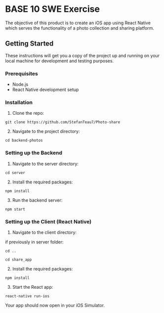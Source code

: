 # BASE 10 SWE Exercise

The objective of this product is to create an iOS app using React Native which serves the functionality of a photo collection and sharing platform.

## Getting Started

These instructions will get you a copy of the project up and running on your local machine for development and testing purposes.

### Prerequisites

- Node.js
- React Native development setup

### Installation

1. Clone the repo:

```
git clone https://github.com/StefanTeau7/Photo-share
```

2. Navigate to the project directory:

```
cd backend-photos
```

### Setting up the Backend

1. Navigate to the server directory:

```
cd server
```

2. Install the required packages:

```
npm install
```


3. Run the backend server:

```
npm start
```

### Setting up the Client (React Native)

1. Navigate to the client directory:

if previously in server folder:
 
```
cd .. 
```
```
cd share_app
```

2. Install the required packages:

```
npm install
```

3. Start the React app:

```
react-native run-ios
```

Your app should now open in your iOS Simulator.